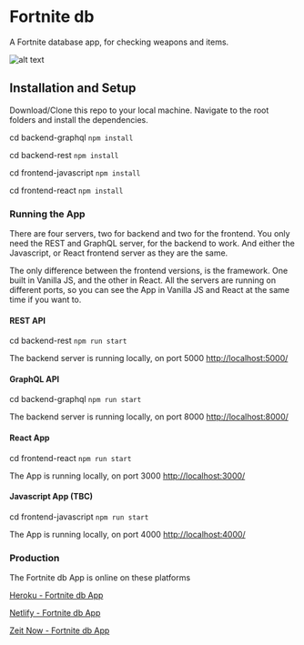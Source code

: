 # Fortnite db

A Fortnite database app, for checking weapons and items.

![alt text](https://fortnite-db-backend-rest.herokuapp.com/static/assets/fortniteDB.png "Fortnite DB App")

## Installation and Setup

Download/Clone this repo to your local machine. Navigate to the root folders and install the dependencies.

cd backend-graphql `npm install`

cd backend-rest `npm install`

cd frontend-javascript `npm install`

cd frontend-react `npm install`

### Running the App

There are four servers, two for backend and two for the frontend. You only need the REST and GraphQL server, for the backend to work. And either the Javascript, or React frontend server as they are the same.

The only difference between the frontend versions, is the framework. One built in Vanilla JS, and the other in React. All the servers are running on different ports, so you can see the App in Vanilla JS and React at the same time if you want to.

#### REST API

cd backend-rest `npm run start`

The backend server is running locally, on port 5000 [http://localhost:5000/](http://localhost:5000/)

#### GraphQL API

cd backend-graphql `npm run start`

The backend server is running locally, on port 8000 [http://localhost:8000/](http://localhost:8000/)

#### React App

cd frontend-react `npm run start`

The App is running locally, on port 3000 [http://localhost:3000/](http://localhost:3000/)

#### Javascript App (TBC)

cd frontend-javascript `npm run start`

The App is running locally, on port 4000 [http://localhost:4000/](http://localhost:4000/)

### Production

The Fortnite db App is online on these platforms

[Heroku - Fortnite db App](https://fortnite-db-frontend-react.herokuapp.com/)

[Netlify - Fortnite db App](https://fortnite-db-frontend-react.netlify.com/)

[Zeit Now - Fortnite db App](https://build-ekz91xsmk.now.sh/)